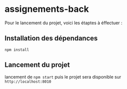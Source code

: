 # assignements-back

Pour le lancement du projet, voici les étaptes à éffectuer : 

## Installation des dépendances
`npm install`

## Lancement du projet

lancement de `npm start` puis le projet sera disponible sur `http://localhost:8010`
